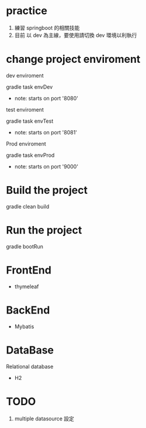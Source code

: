 # practice

1. 練習 springboot 的相關技能
2. 目前 以 dev 為主線，要使用請切換 dev 環境以利執行

# change project enviroment

dev enviroment <br>

gradle task envDev

- note: starts on port '8080'

test enviroment <br>

gradle task envTest

- note: starts on port '8081'

Prod enviroment <br>

gradle task envProd

- note: starts on port '9000'

# Build the project 

  gradle clean build

# Run the project

  gradle bootRun
  
  
# FrontEnd
- thymeleaf

# BackEnd
- Mybatis

# DataBase
Relational database
- H2
  
  
# TODO
1. multiple datasource 設定

